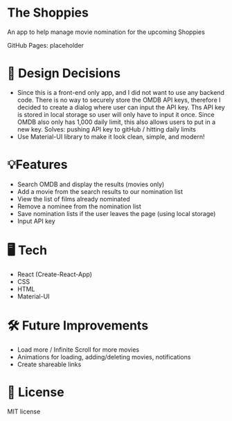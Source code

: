 # The Shoppies

An app to help manage movie nomination for the upcoming Shoppies

GitHub Pages: placeholder

# 💭 Design Decisions

- Since this is a front-end only app, and I did not want to use any backend code. There is no way to securely store the OMDB API keys, therefore I decided to create a dialog where user can input the API key. Ths API key is stored in local storage so user will only have to input it once. Since OMDB also only has 1,000 daily limit, this also allows users to put in a new key. Solves: pushing API key to gitHub / hitting daily limits
- Use Material-UI library to make it look clean, simple, and modern!

# 💡Features

- Search OMDB and display the results (movies only)
- Add a movie from the search results to our nomination list
- View the list of films already nominated
- Remove a nominee from the nomination list
- Save nomination lists if the user leaves the page (using local storage)
- Input API key

# 🖥️ Tech

- React (Create-React-App)
- CSS
- HTML
- Material-UI

# 🛠️ Future Improvements

- Load more / Infinite Scroll for more movies
- Animations for loading, adding/deleting movies, notifications
- Create shareable links

# 🚀 License

MIT license
